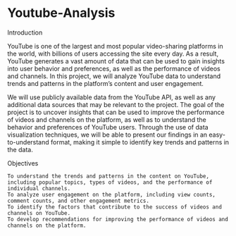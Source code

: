 # Youtube-Analysis

Introduction

YouTube is one of the largest and most popular video-sharing platforms in the world, with billions of users accessing the site every day. As a result, YouTube generates a vast amount of data that can be used to gain insights into user behavior and preferences, as well as the performance of videos and channels. In this project, we will analyze YouTube data to understand trends and patterns in the platform’s content and user
engagement.

We will use publicly available data from the YouTube API, as well as any additional data sources that may be relevant to the project. The goal of the project is to uncover insights that can be used to improve the performance of videos and channels on the platform, as well as to understand the behavior and preferences of YouTube users. Through the use of data visualization techniques, we will be able to present our findings in an easy-to-understand format, making it simple to identify key trends and patterns in the data.

Objectives

    To understand the trends and patterns in the content on YouTube, including popular topics, types of videos, and the performance of individual channels.
    To analyze user engagement on the platform, including view counts, comment counts, and other engagement metrics.
    To identify the factors that contribute to the success of videos and channels on YouTube.
    To develop recommendations for improving the performance of videos and channels on the platform.

